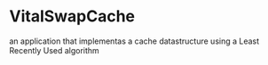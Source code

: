 # VitalSwapCache
an application that implementas a cache datastructure using a Least Recently Used algorithm
